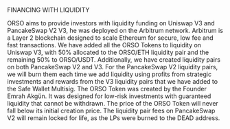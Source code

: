 FINANCING WITH LIQUIDITY

ORSO aims to provide investors with liquidity funding on Uniswap V3 and PancakeSwap V2 V3, he was deployed on the Arbitrum network. Arbitrum is a Layer 2 blockchain designed to scale Ethereum for secure, low fee and fast transactions.
We have added all the ORSO Tokens to liquidity on Uniswap V3, with 50% allocated to the ORSO/ETH liquidity pair and the remaining 50% to ORSO/USDT. Additionally, we have created liquidity pairs on both PancakeSwap V2 and V3. For the PancakeSwap V2 liquidity pairs, we will burn them each time we add liquidity using profits from strategic investments and rewards from the V3 liquidity pairs that we have added to the Safe Wallet Multisig.
The ORSO Token was created by the Founder Emrah Akgün. It was designed for low-risk investments with guaranteed liquidity that cannot be withdrawn. The price of the ORSO Token will never fall below its initial creation price. The liquidity pair fees on PancakeSwap V2 will remain locked for life, as the LPs were burned to the DEAD address.
